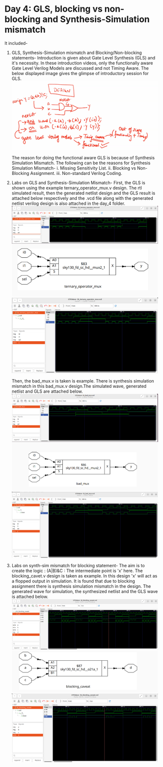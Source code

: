# Day 4: GLS, blocking vs non-blocking and Synthesis-Simulation mismatch
It included-
1. GLS, Synthesis-Simulation mismatch and Blocking/Non-blocking statements-
    Introduction is given about Gate Level Synthesis (GLS) and it's necessity. In these introduction videos, only the functionally aware Gate Level Verilog Models are discussed and not Timing Aware. The below displayed image gives the glimpse of introductory session for GLS. 
    ![GLS_Concept_And_Flow](/week_1/day_4/img/GLS_Synthesis_Simulation_mismatch_and_Blocking_Non_blocking_statements/GLSConceptsAndFlowUsingIverilog.png)
    
    The reason for doing the functional aware GLS is because of Synthesis Simulation Mismatch.
    The following can be the reasons for Synthesis Simulation Mismatch-
    i. Missing Sensitivity List.
    ii. Blocking vs Non-Blocking Assignment.
    iii. Non-standard Verilog Coding. 

2. Labs on GLS and Synthesis-Simulation Mismatch-
    First, the GLS is shown using the example ternary_operator_mux.v design. The rtl simulated result, then the generated netlist design and the GLS result is attached below respectively and the .vcd file along with the generated netlist verilog design is also attached in the day_4 folder.
    ![ternary_operator_mux_wave](/week_1/day_4/img/Labs_on_GLS_and_Synthesis_Simulation_Mismatch/ternary_operator_mux_wave.png)
    ![synthesized_ternary_operator_mux_wave](/week_1/day_4/img/Labs_on_GLS_and_Synthesis_Simulation_Mismatch/synthesized_ternary_operator_mux.png)
    ![gls_synthesized_ternary_operator_mux](/week_1/day_4/img/Labs_on_GLS_and_Synthesis_Simulation_Mismatch/GLS_synthesized_ternary_operator_mux.png)
    
    Then, the bad_mux.v is taken is example. There is synthesis simulation mismatch in this bad_mux.v design.The simulated wave, generated netlist and GLS are attached below.
    ![bad_mux_wave](/week_1/day_4/img/Labs_on_GLS_and_Synthesis_Simulation_Mismatch/bad_mux_wave.png)
    ![synthesized_bad_mux](/week_1/day_4/img/Labs_on_GLS_and_Synthesis_Simulation_Mismatch/synthesized_bad_mux.png)
    ![synthesized_bad_mux](/week_1/day_4/img/Labs_on_GLS_and_Synthesis_Simulation_Mismatch/GLS_bad_mux_wave.png)
    
3. Labs on synth-sim mismatch for blocking statement-
    The aim is to create the logic :   (A|B)&C    : The intermediate point is 'x' here.
    The blocking_cavet.v design is taken as example. In this design 'x' will act as a flopped output in simulation. 
    It is found that due to blocking assignment there is synthesis simulation mismatch in the design. The generated wave for simulation, the synthesized netlist and the GLS wave is attached below. 
    ![bad_mux_wave](/week_1/day_4/img/Labs_on_synth_sim_mismatch_for_blocking_statement/blocking_cavet_wave.png)
    ![synthesized_bad_mux](/week_1/day_4/img/Labs_on_synth_sim_mismatch_for_blocking_statement/synthesized_blocking_caveat.png)
    ![synthesized_bad_mux](/week_1/day_4/img/Labs_on_synth_sim_mismatch_for_blocking_statement/GLS_blocking_caveat_wave.png)
     
